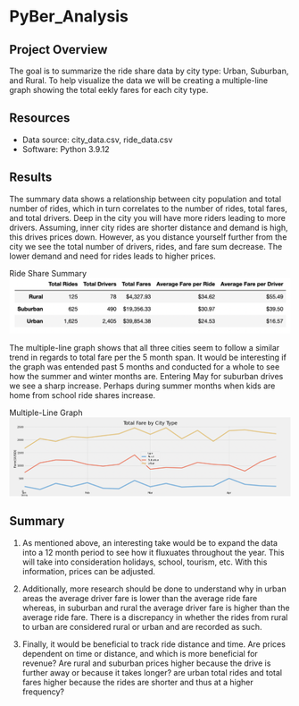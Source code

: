 # PyBer_Analysis

## Project Overview
The goal is to summarize the ride share data by city type: Urban, Suburban, and Rural. To help visualize the data we will be creating a multiple-line graph showing the total eekly fares for each city type. 

## Resources
-   Data source: city_data.csv, ride_data.csv
-   Software: Python 3.9.12 

## Results

The summary data shows a relationship between city population and total number of rides, which in turn correlates to the number of rides, total fares, and total drivers. Deep in the city you will have more riders leading to more drivers. Assuming, inner city rides are shorter distance and demand is high, this drives prices down. However, as you distance yourself further from the city we see the total number of drivers, rides, and fare sum decrease. The lower demand and need for rides leads to higher prices. 

Ride Share Summary 
![Ride Share Summary ](https://github.com/nfujikad/PyBer_Analysis/blob/main/Resources/Summary.png)

The multiple-line graph shows that all three cities seem to follow a similar trend in regards to total fare per the 5 month span. It would be interesting if the graph was entended past 5 months and conducted for a whole to see how the summer and winter months are. Entering May for suburban drives we see a sharp increase. Perhaps during summer months when kids are home from school ride shares increase. 

Multiple-Line Graph
![Multiple-Line Graph](https://github.com/nfujikad/PyBer_Analysis/blob/main/Resources/Multiple_Line_Graph.png)

## Summary
1. As mentioned above, an interesting take would be to expand the data into a 12 month period to see how it fluxuates throughout the year. This will take into consideration holidays, school, tourism, etc. With this information, prices can be adjusted. 

2. Additionally, more research should be done to understand why in urban areas the average driver fare is lower than the average ride fare whereas, in suburban and rural the average driver fare is higher than the average ride fare. There is a discrepancy in whether the rides from rural to urban are considered rural or urban and are recorded as such. 

3. Finally, it would be beneficial to track ride distance and time. Are prices dependent on time or distance, and which is more beneficial for revenue? Are rural and suburban prices higher because the drive is further away or because it takes longer? are urban total rides and total fares higher because the rides are shorter and thus at a higher frequency?